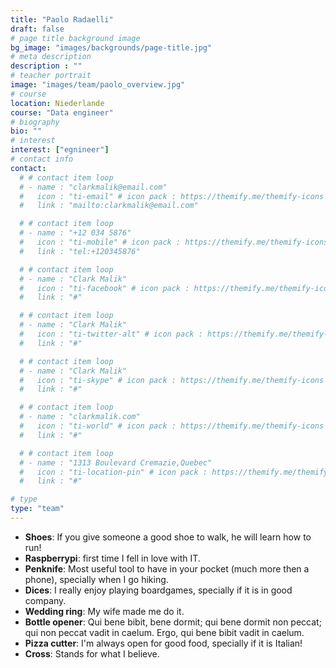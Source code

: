 ```yaml
---
title: "Paolo Radaelli"
draft: false
# page title background image
bg_image: "images/backgrounds/page-title.jpg"
# meta description
description : ""
# teacher portrait
image: "images/team/paolo_overview.jpg"
# course
location: Niederlande
course: "Data engineer"
# biography
bio: ""
# interest
interest: ["egnineer"]
# contact info
contact:
  # # contact item loop
  # - name : "clarkmalik@email.com"
  #   icon : "ti-email" # icon pack : https://themify.me/themify-icons
  #   link : "mailto:clarkmalik@email.com"

  # # contact item loop
  # - name : "+12 034 5876"
  #   icon : "ti-mobile" # icon pack : https://themify.me/themify-icons
  #   link : "tel:+120345876"

  # # contact item loop
  # - name : "Clark Malik"
  #   icon : "ti-facebook" # icon pack : https://themify.me/themify-icons
  #   link : "#"

  # # contact item loop
  # - name : "Clark Malik"
  #   icon : "ti-twitter-alt" # icon pack : https://themify.me/themify-icons
  #   link : "#"

  # # contact item loop
  # - name : "Clark Malik"
  #   icon : "ti-skype" # icon pack : https://themify.me/themify-icons
  #   link : "#"

  # # contact item loop
  # - name : "clarkmalik.com"
  #   icon : "ti-world" # icon pack : https://themify.me/themify-icons
  #   link : "#"

  # # contact item loop
  # - name : "1313 Boulevard Cremazie,Quebec"
  #   icon : "ti-location-pin" # icon pack : https://themify.me/themify-icons
  #   link : "#"

# type
type: "team"
---
```


* **Shoes**: If you give someone a good shoe to walk, he will learn how to run!
* **Raspberrypi**: first time I fell in love with IT.
* **Penknife**: Most useful tool to have in your pocket (much more then a phone), specially when I go hiking.
* **Dices**: I really enjoy playing boardgames, specially if it is in good company.
* **Wedding ring**: My wife made me do it.
* **Bottle opener**: Qui bene bibit, bene dormit; qui bene dormit non peccat; qui non peccat vadit in caelum. Ergo, qui bene bibit vadit in caelum.
* **Pizza cutter**: I'm always open for good food, specially if it is Italian!
* **Cross**: Stands for what I believe.
